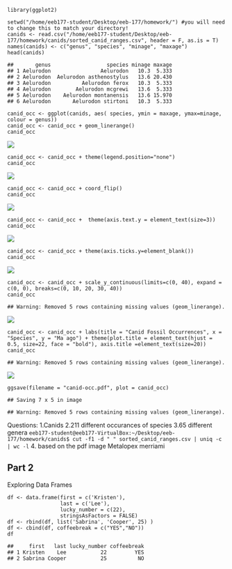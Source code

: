     library(ggplot2)

    setwd("/home/eeb177-student/Desktop/eeb-177/homework/") #you will need to change this to match your directory!
    canids <- read.csv("/home/eeb177-student/Desktop/eeb-177/homework/canids/sorted_canid_ranges.csv", header = F, as.is = T)
    names(canids) <- c("genus", "species", "minage", "maxage")
    head(canids)

    ##       genus                  species minage maxage
    ## 1 Aelurodon                Aelurodon   10.3  5.333
    ## 2 Aelurodon  Aelurodon asthenostylus   13.6 20.430
    ## 3 Aelurodon          Aelurodon ferox   10.3  5.333
    ## 4 Aelurodon        Aelurodon mcgrewi   13.6  5.333
    ## 5 Aelurodon    Aelurodon montanensis   13.6 15.970
    ## 6 Aelurodon       Aelurodon stirtoni   10.3  5.333

    canid_occ <- ggplot(canids, aes( species, ymin = maxage, ymax=minage, colour = genus))
    canid_occ <- canid_occ + geom_linerange()
    canid_occ

![](week-8-hw-eeb177_files/figure-markdown_strict/unnamed-chunk-2-1.png)

    canid_occ <- canid_occ + theme(legend.position="none")
    canid_occ

![](week-8-hw-eeb177_files/figure-markdown_strict/unnamed-chunk-3-1.png)

    canid_occ <- canid_occ + coord_flip()
    canid_occ

![](week-8-hw-eeb177_files/figure-markdown_strict/unnamed-chunk-4-1.png)

    canid_occ <- canid_occ +  theme(axis.text.y = element_text(size=3))
    canid_occ

![](week-8-hw-eeb177_files/figure-markdown_strict/unnamed-chunk-5-1.png)

    canid_occ <- canid_occ + theme(axis.ticks.y=element_blank())
    canid_occ

![](week-8-hw-eeb177_files/figure-markdown_strict/unnamed-chunk-6-1.png)

    canid_occ <- canid_occ + scale_y_continuous(limits=c(0, 40), expand = c(0, 0), breaks=c(0, 10, 20, 30, 40))
    canid_occ

    ## Warning: Removed 5 rows containing missing values (geom_linerange).

![](week-8-hw-eeb177_files/figure-markdown_strict/unnamed-chunk-7-1.png)

    canid_occ <- canid_occ + labs(title = "Canid Fossil Occurrences", x = "Species", y = "Ma ago") + theme(plot.title = element_text(hjust = 0.5, size=22, face = "bold"), axis.title =element_text(size=20))
    canid_occ

    ## Warning: Removed 5 rows containing missing values (geom_linerange).

![](week-8-hw-eeb177_files/figure-markdown_strict/unnamed-chunk-8-1.png)

    ggsave(filename = "canid-occ.pdf", plot = canid_occ)

    ## Saving 7 x 5 in image

    ## Warning: Removed 5 rows containing missing values (geom_linerange).

Questions: 1.Canids 2.211 different occurances of species 3.65 different
genera
`eeb177-student@eeb177-VirtualBox:~/Desktop/eeb-177/homework/canids$ cut -f1 -d " " sorted_canid_ranges.csv | uniq -c | wc -l`
4. based on the pdf image Metalopex merriami

Part 2
------

Exploring Data Frames

    df <- data.frame(first = c('Kristen'),
                     last = c('Lee'),
                     lucky_number = c(22),
                     stringsAsFactors = FALSE)
    df <- rbind(df, list('Sabrina', 'Cooper', 25) )
    df <- cbind(df, coffeebreak = c("YES","NO"))
    df

    ##     first   last lucky_number coffeebreak
    ## 1 Kristen    Lee           22         YES
    ## 2 Sabrina Cooper           25          NO
